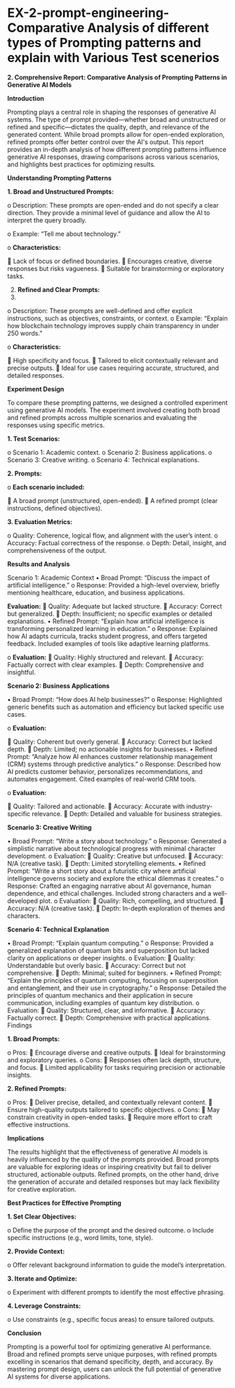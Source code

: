 # EX-2-prompt-engineering-Comparative Analysis of different types of Prompting patterns and explain with Various Test scenerios

**2.  Comprehensive Report: Comparative Analysis of Prompting Patterns in Generative AI Models**

**Introduction**

Prompting plays a central role in shaping the responses of generative AI systems. The type of prompt provided—whether broad and unstructured or refined and specific—dictates the quality, depth, and relevance of the generated content. While broad prompts allow for open-ended exploration, refined prompts offer better control over the AI's output. This report provides an in-depth analysis of how different prompting patterns influence generative AI responses, drawing comparisons across various scenarios, and highlights best practices for optimizing results.

**Understanding Prompting Patterns**

**1.	Broad and Unstructured Prompts:**

o	Description: These prompts are open-ended and do not specify a clear direction. They provide a minimal level of guidance and allow the AI to interpret the query broadly.

o	Example: “Tell me about technology.”

o	**Characteristics:**

	Lack of focus or defined boundaries.
	Encourages creative, diverse responses but risks vagueness.
	Suitable for brainstorming or exploratory tasks.

2.	**Refined and Clear Prompts:**
3.	
o	Description: These prompts are well-defined and offer explicit instructions, such as objectives, constraints, or context.
o	Example: “Explain how blockchain technology improves supply chain transparency in under 250 words.”

o	**Characteristics:**

	High specificity and focus.
	Tailored to elicit contextually relevant and precise outputs.
	Ideal for use cases requiring accurate, structured, and detailed responses.

**Experiment Design**

To compare these prompting patterns, we designed a controlled experiment using generative AI models. The experiment involved creating both broad and refined prompts across multiple scenarios and evaluating the responses using specific metrics.

**1.	Test Scenarios:**

o	Scenario 1: Academic context.
o	Scenario 2: Business applications.
o	Scenario 3: Creative writing.
o	Scenario 4: Technical explanations.

**2.	Prompts:**

o	**Each scenario included:**

	A broad prompt (unstructured, open-ended).
	A refined prompt (clear instructions, defined objectives).

**3.	Evaluation Metrics:**

o	Quality: Coherence, logical flow, and alignment with the user’s intent.
o	Accuracy: Factual correctness of the response.
o	Depth: Detail, insight, and comprehensiveness of the output.

**Results and Analysis**

Scenario 1: Academic Context
•	Broad Prompt: “Discuss the impact of artificial intelligence.”
o	Response: Provided a high-level overview, briefly mentioning healthcare, education, and business applications.

**Evaluation:**
	Quality: Adequate but lacked structure.
	Accuracy: Correct but generalized.
	Depth: Insufficient; no specific examples or detailed explanations.
•	Refined Prompt: “Explain how artificial intelligence is transforming personalized learning in education.”
o	Response: Explained how AI adapts curricula, tracks student progress, and offers targeted feedback. Included examples of tools like adaptive learning platforms.

o	**Evaluation:**
	Quality: Highly structured and relevant.
	Accuracy: Factually correct with clear examples.
	Depth: Comprehensive and insightful.

**Scenario 2: Business Applications**

•	Broad Prompt: “How does AI help businesses?”
o	Response: Highlighted generic benefits such as automation and efficiency but lacked specific use cases.

o	**Evaluation:**

	Quality: Coherent but overly general.
	Accuracy: Correct but lacked depth.
	Depth: Limited; no actionable insights for businesses.
•	Refined Prompt: “Analyze how AI enhances customer relationship management (CRM) systems through predictive analytics.”
o	Response: Described how AI predicts customer behavior, personalizes recommendations, and automates engagement. Cited examples of real-world CRM tools.

o	**Evaluation:**

	Quality: Tailored and actionable.
	Accuracy: Accurate with industry-specific relevance.
	Depth: Detailed and valuable for business strategies.

**Scenario 3: Creative Writing**

•	Broad Prompt: “Write a story about technology.”
o	Response: Generated a simplistic narrative about technological progress with minimal character development.
o	Evaluation:
	Quality: Creative but unfocused.
	Accuracy: N/A (creative task).
	Depth: Limited storytelling elements.
•	Refined Prompt: “Write a short story about a futuristic city where artificial intelligence governs society and explore the ethical dilemmas it creates.”
o	Response: Crafted an engaging narrative about AI governance, human dependence, and ethical challenges. Included strong characters and a well-developed plot.
o	Evaluation:
	Quality: Rich, compelling, and structured.
	Accuracy: N/A (creative task).
	Depth: In-depth exploration of themes and characters.

**Scenario 4: Technical Explanation**

•	Broad Prompt: “Explain quantum computing.”
o	Response: Provided a generalized explanation of quantum bits and superposition but lacked clarity on applications or deeper insights.
o	Evaluation:
	Quality: Understandable but overly basic.
	Accuracy: Correct but not comprehensive.
	Depth: Minimal; suited for beginners.
•	Refined Prompt: “Explain the principles of quantum computing, focusing on superposition and entanglement, and their use in cryptography.”
o	Response: Detailed the principles of quantum mechanics and their application in secure communication, including examples of quantum key distribution.
o	Evaluation:
	Quality: Structured, clear, and informative.
	Accuracy: Factually correct.
	Depth: Comprehensive with practical applications.
Findings

**1.	Broad Prompts:**

o	Pros:
	Encourage diverse and creative outputs.
	Ideal for brainstorming and exploratory queries.
o	Cons:
	Responses often lack depth, structure, and focus.
	Limited applicability for tasks requiring precision or actionable insights.

**2.	Refined Prompts:**

o	Pros:
	Deliver precise, detailed, and contextually relevant content.
	Ensure high-quality outputs tailored to specific objectives.
o	Cons:
	May constrain creativity in open-ended tasks.
	Require more effort to craft effective instructions.

**Implications**

The results highlight that the effectiveness of generative AI models is heavily influenced by the quality of the prompts provided. Broad prompts are valuable for exploring ideas or inspiring creativity but fail to deliver structured, actionable outputs. Refined prompts, on the other hand, drive the generation of accurate and detailed responses but may lack flexibility for creative exploration.

**Best Practices for Effective Prompting**

**1.	Set Clear Objectives:**

o	Define the purpose of the prompt and the desired outcome.
o	Include specific instructions (e.g., word limits, tone, style).

**2.	Provide Context:**

o	Offer relevant background information to guide the model’s interpretation.

**3.	Iterate and Optimize:**

o	Experiment with different prompts to identify the most effective phrasing.

**4.	Leverage Constraints:**

o	Use constraints (e.g., specific focus areas) to ensure tailored outputs.

**Conclusion**

Prompting is a powerful tool for optimizing generative AI performance. Broad and refined prompts serve unique purposes, with refined prompts excelling in scenarios that demand specificity, depth, and accuracy. By mastering prompt design, users can unlock the full potential of generative AI systems for diverse applications.


